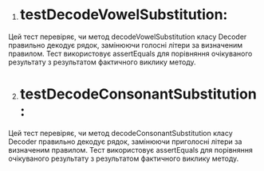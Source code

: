 1. # testDecodeVowelSubstitution:

Цей тест перевіряє, чи метод decodeVowelSubstitution класу Decoder правильно декодує рядок, замінюючи голосні літери за визначеним правилом. Тест використовує assertEquals для порівняння очікуваного результату з результатом фактичного виклику методу.


2. # testDecodeConsonantSubstitution:

 Цей тест перевіряє, чи метод decodeConsonantSubstitution класу Decoder правильно декодує рядок, замінюючи приголосні літери за визначеним правилом. Тест використовує assertEquals для порівняння очікуваного результату з результатом фактичного виклику методу.